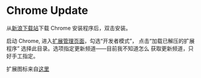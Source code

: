 # Chrome Update

从[新浪下载站](http://down.tech.sina.com.cn/page/40975.html)下载 Chrome
安装程序后，双击安装。

启动 Chrome, 进入[扩展管理页面](chrome://extensions/)，勾选“开发者模式”，
点击“加载已解压的扩展程序” 选择此目录。选项指定更新频道——目前我不知道怎么
获取更新频道，只好手工指定。

扩展图标来自[这里](http://www.flaticon.com/free-icon/circular-down-arrow-button_78300)
